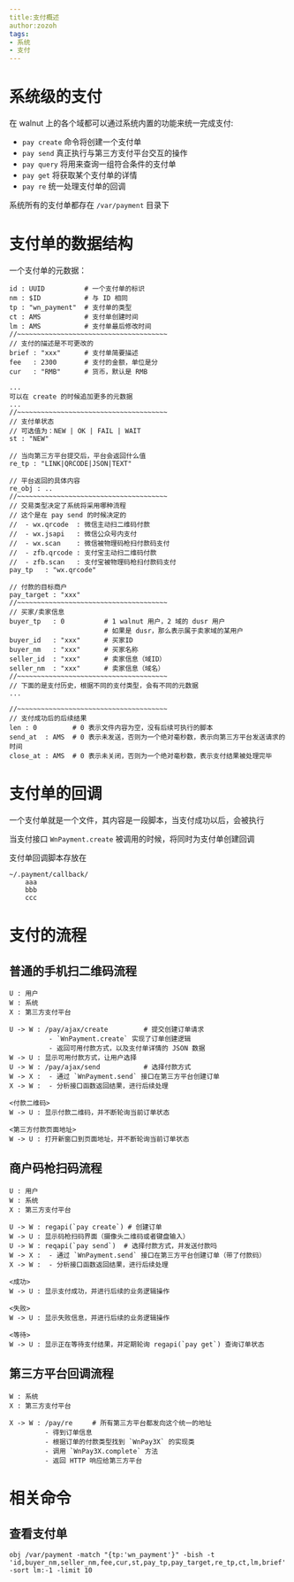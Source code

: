 ```yaml
---
title:支付概述
author:zozoh
tags:
- 系统
- 支付
---
```


# 系统级的支付

在 walnut 上的各个域都可以通过系统内置的功能来统一完成支付:

 - `pay create` 命令将创建一个支付单
 - `pay send` 真正执行与第三方支付平台交互的操作
 - `pay query` 将用来查询一组符合条件的支付单
 - `pay get` 将获取某个支付单的详情
 - `pay re` 统一处理支付单的回调

系统所有的支付单都存在 `/var/payment` 目录下

# 支付单的数据结构

一个支付单的元数据：

```
id : UUID          # 一个支付单的标识
nm : $ID           # 与 ID 相同
tp : "wn_payment"  # 支付单的类型
ct : AMS           # 支付单创建时间
lm : AMS           # 支付单最后修改时间
//~~~~~~~~~~~~~~~~~~~~~~~~~~~~~~~~~~~~~~
// 支付的描述是不可更改的
brief : "xxx"      # 支付单简要描述
fee   : 2300       # 支付的金额，单位是分
cur   : "RMB"      # 货币，默认是 RMB

...
可以在 create 的时候追加更多的元数据
...
//~~~~~~~~~~~~~~~~~~~~~~~~~~~~~~~~~~~~~~
// 支付单状态
// 可选值为：NEW | OK | FAIL | WAIT
st : "NEW"

// 当向第三方平台提交后，平台会返回什么值
re_tp : "LINK|QRCODE|JSON|TEXT"

// 平台返回的具体内容
re_obj : ..
//~~~~~~~~~~~~~~~~~~~~~~~~~~~~~~~~~~~~~~
// 交易类型决定了系统将采用哪种流程
// 这个是在 pay send 的时候决定的
//  - wx.qrcode  : 微信主动扫二维码付款
//  - wx.jsapi   : 微信公众号内支付
//  - wx.scan    : 微信被物理码枪扫付款码支付
//  - zfb.qrcode : 支付宝主动扫二维码付款
//  - zfb.scan   : 支付宝被物理码枪扫付款码支付
pay_tp   : "wx.qrcode"

// 付款的目标商户
pay_target : "xxx"
//~~~~~~~~~~~~~~~~~~~~~~~~~~~~~~~~~~~~~~
// 买家/卖家信息
buyer_tp   : 0          # 1 walnut 用户，2 域的 dusr 用户
                        # 如果是 dusr，那么表示属于卖家域的某用户
buyer_id   : "xxx"      # 买家ID
buyer_nm   : "xxx"      # 买家名称
seller_id  : "xxx"      # 卖家信息（域ID）
seller_nm  : "xxx"      # 卖家信息（域名）
//~~~~~~~~~~~~~~~~~~~~~~~~~~~~~~~~~~~~~~
// 下面的是支付历史，根据不同的支付类型，会有不同的元数据
...

//~~~~~~~~~~~~~~~~~~~~~~~~~~~~~~~~~~~~~~
// 支付成功后的后续结果
len : 0         # 0 表示文件内容为空，没有后续可执行的脚本
send_at  : AMS  # 0 表示未发送，否则为一个绝对毫秒数，表示向第三方平台发送请求的时间
close_at : AMS  # 0 表示未关闭，否则为一个绝对毫秒数，表示支付结果被处理完毕
```

# 支付单的回调

一个支付单就是一个文件，其内容是一段脚本，当支付成功以后，会被执行

当支付接口 `WnPayment.create` 被调用的时候，将同时为支付单创建回调

支付单回调脚本存放在

```
~/.payment/callback/
    aaa
    bbb
    ccc
```

# 支付的流程

## 普通的手机扫二维码流程

```
U : 用户
W : 系统
X : 第三方支付平台

U -> W : /pay/ajax/create         # 提交创建订单请求
          - `WnPayment.create` 实现了订单创建逻辑
          - 返回可用付款方式，以及支付单详情的 JSON 数据
W -> U : 显示可用付款方式，让用户选择
U -> W : /pay/ajax/send           # 选择付款方式
W -> X :  - 通过 `WnPayment.send` 接口在第三方平台创建订单
X -> W :  - 分析接口函数返回结果，进行后续处理

<付款二维码>
W -> U : 显示付款二维码，并不断轮询当前订单状态

<第三方付款页面地址>
W -> U : 打开新窗口到页面地址，并不断轮询当前订单状态
```

## 商户码枪扫码流程

```
U : 用户
W : 系统
X : 第三方支付平台

U -> W : regapi(`pay create`) # 创建订单
W -> U : 显示码枪扫码界面（摄像头二维码或者键盘输入）
U -> W : reqapi(`pay send`)  # 选择付款方式，并发送付款吗
W -> X :  - 通过 `WnPayment.send` 接口在第三方平台创建订单（带了付款码）
X -> W :  - 分析接口函数返回结果，进行后续处理

<成功>
W -> U : 显示支付成功，并进行后续的业务逻辑操作

<失败>
W -> U : 显示失败信息，并进行后续的业务逻辑操作

<等待>
W -> U : 显示正在等待支付结果，并定期轮询 regapi(`pay get`) 查询订单状态
```

## 第三方平台回调流程

```
W : 系统
X : 第三方支付平台

X -> W : /pay/re     # 所有第三方平台都发向这个统一的地址
         - 得到订单信息
         - 根据订单的付款类型找到 `WnPay3X` 的实现类
         - 调用 `WnPay3X.complete` 方法
         - 返回 HTTP 响应给第三方平台 
```

# 相关命令

## 查看支付单

```
obj /var/payment -match "{tp:'wn_payment'}" -bish -t 'id,buyer_nm,seller_nm,fee,cur,st,pay_tp,pay_target,re_tp,ct,lm,brief' -sort lm:-1 -limit 10
```


